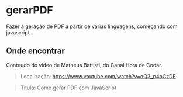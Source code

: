 # gerarPDF

Fazer a geração de PDF a partir de várias linguagens, começando com javascript. 

## Onde encontrar

Conteudo do video de Matheus Battisti, do Canal Hora de Codar.

> Localização: https://www.youtube.com/watch?v=oQ3_p4oCzDE

> Titulo: 
Como gerar PDF com JavaScript

